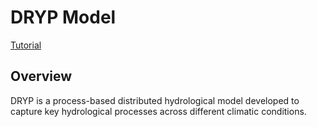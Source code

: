 # DRYP Model

<a href="/tutorials/#dryp-tutorial" class="btn btn--primary">Tutorial</a>

## Overview
DRYP is a process-based distributed hydrological model developed to capture key hydrological processes across different climatic conditions.

